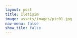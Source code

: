 ```yaml
---
layout: post
title: İletişim
image: assets/images/pic01.jpg
nav-menu: false
show_tile: false
---
```


